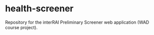 # health-screener
Repository for the interRAI Preliminary Screener web application (WAD course project). 
